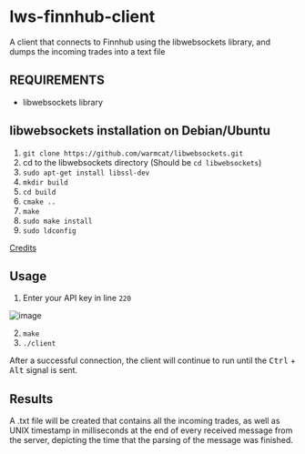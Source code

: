 # lws-finnhub-client
A client that connects to Finnhub using the libwebsockets library, and dumps the incoming trades into a text file

## REQUIREMENTS
- libwebsockets library

## libwebsockets installation on Debian/Ubuntu

1. `git clone https://github.com/warmcat/libwebsockets.git`
2. cd to the libwebsockets directory (Should be `cd libwebsockets`)
3. `sudo apt-get install libssl-dev`
4. `mkdir build`
5. `cd build`
6. `cmake ..`
7. `make`
8. `sudo make install`
9. `sudo ldconfig`

[Credits](https://stackoverflow.com/questions/29470447/how-can-i-install-the-libwebsocket-library-in-ubuntu)

## Usage

1. Enter your API key in line `220` 

![image](https://user-images.githubusercontent.com/45694080/171183033-f2e7b76d-4b90-4665-93c2-16ae161fec80.png)

2. `make`
3. `./client`

After a successful connection, the client will continue to run until the <kbd>Ctrl</kbd> + <kbd>Alt</kbd> signal is sent.

## Results
A .txt file will be created that contains all the incoming trades, as well as UNIX timestamp in milliseconds at the end of every received message from the server, depicting the time that the parsing of the message was finished.
